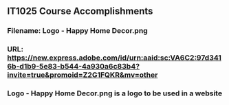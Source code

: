 ## IT1025 Course Accomplishments

### Filename: Logo - Happy Home Decor.png 
### URL: https://new.express.adobe.com/id/urn:aaid:sc:VA6C2:97d3416b-d1b9-5e83-b544-4a930a6c83b4?invite=true&promoid=Z2G1FQKR&mv=other 
### Logo - Happy Home Decor.png is a logo to be used in a website
